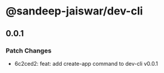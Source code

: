 # @sandeep-jaiswar/dev-cli

## 0.0.1

### Patch Changes

- 6c2ced2: feat: add create-app command to dev-cli v0.0.1
